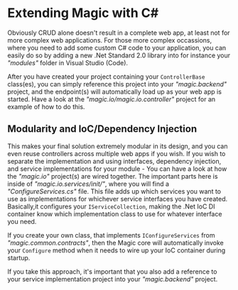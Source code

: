 # Extending Magic with C#

Obviously CRUD alone doesn't result in a complete web app, at least not for more complex
web applications. For those more complex occassions, where you need to add some custom C# code
to your application, you can easily do so by adding a new .Net Standard 2.0 library
into for instance your _"modules"_ folder in Visual Studio (Code).

After you have created your project containing your `ControllerBase` class(es), you
can simply reference this project into your _"magic.backend"_ project, and the endpoint(s)
will automatically load up as your web app is started. Have a look at the _"magic.io/magic.io.controller"_
project for an example of how to do this.

## Modularity and IoC/Dependency Injection

This makes your final solution extremely modular in its design, and you can even reuse
controllers across multiple web apps if you wish. If you wish to separate the implementation
and using interfaces, dependency injection, and service implementations for your module -
You can have a look at how the _"magic.io"_ project(s) are wired together. The important
parts here is inside of _"magic.io.services/init/"_, where you will find a _"ConfigureServices.cs"_
file. This file adds up which services you want to use as implementations for whichever
service interfaces you have created. Basically,it configures your `IServiceCollection`,
making the .Net IoC DI container know which implementation class to use for whatever
interface you need.

If you create your own class, that implements `IConfigureServices` from _"magic.common.contracts"_,
then the Magic core will automatically invoke your `Configure` method when it needs to
wire up your IoC container during startup.

If you take this approach, it's important that you also add a reference to your service
implementation project into your _"magic.backend"_ project.
